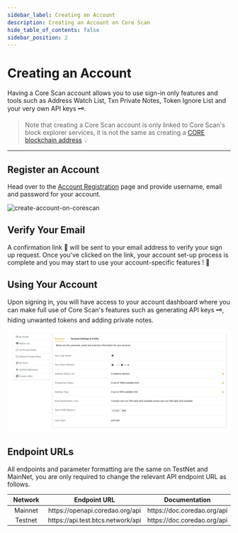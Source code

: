 ```yaml
---
sidebar_label: Creating an Account
description: Creating an Account on Core Scan
hide_table_of_contents: false
sidebar_position: 2
---
```


# Creating an Account

Having a Core Scan account allows you to use sign-in only features and tools such as Address Watch List, Txn Private Notes, Token Ignore List and your very own API keys 🗝.

> Note that creating a Core Scan account is only linked to Core Scan's block explorer services, it is not the same as creating a [CORE blockchain address](https://info.etherscan.com/what-is-an-ethereum-address/) 💡

***

## Register an Account

Head over to the [Account Registration](https://scan.coredao.org/register) page and provide username, email and password for your account.

![create-account-on-corescan](../assets/image\(2\).png)

## Verify Your Email

A confirmation link 🔗 will be sent to your email address to verify your sign up request. Once you've clicked on the link, your account set-up process is complete and you may start to use your account-specific features ! 🎉

## Using Your Account

Upon signing in, you will have access to your account dashboard where you can make full use of Core Scan's features such as generating API keys 🗝, hiding unwanted tokens and adding private notes.

![create-account-on-corescan](../assets/image.png)

## Endpoint URLs

All endpoints and parameter formatting are the same on TestNet and MainNet, you are only required to change the relevant API endpoint URL as follows.

<table><thead><tr><th width="155.33333333333331" align="center">Network</th><th align="center">Endpoint URL</th><th align="center">Documentation</th></tr></thead><tbody><tr><td align="center">Mainnet</td><td align="center">https://openapi.coredao.org/api</td><td align="center">https://doc.coredao.org/api</td></tr><tr><td align="center">Testnet</td><td align="center">https://api.test.btcs.network/api</td><td align="center">https://doc.coredao.org/api</td></tr></tbody></table>
